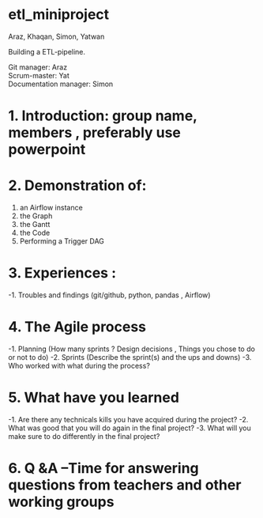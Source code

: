 # etl_miniproject

Araz, Khaqan, Simon, Yatwan

Building a ETL-pipeline.

Git manager: Araz <br>
Scrum-master: Yat<br>
Documentation manager: Simon<br>


# 1. Introduction: group name, members , preferably use powerpoint
# 2. Demonstration of:
  1. an Airflow instance
  2. the Graph
  3. the Gantt
  4. the Code
  5. Performing a Trigger DAG
# 3. Experiences :
  -1. Troubles and findings (git/github, python, pandas , Airflow)
# 4. The Agile process
  -1. Planning (How many sprints ? Design decisions , Things you chose to do or not to do)
  -2. Sprints (Describe the sprint(s) and the ups and downs)
  -3. Who worked with what during the process?
# 5. What have you learned
  -1. Are there any technicals kills you have acquired during the project?
  -2. What was good that you will do again in the final project?
  -3. What will you make sure to do differently in the final project?
# 6. Q &A –Time for answering questions from teachers and other working groups
